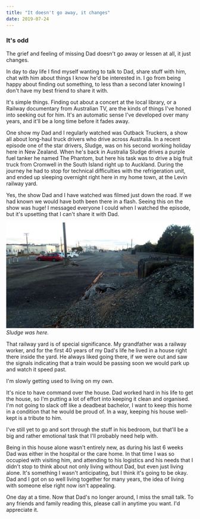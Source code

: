 ```yaml
---
title: "It doesn't go away, it changes"
date: 2019-07-24
---
```


### It's odd


The grief and feeling of missing Dad doesn't go away or lessen at all, it just changes.

In day to day life I find myself wanting to talk to Dad, share stuff with him, chat with him about things I know he'd be interested in. I go from being happy about finding out something, to less than a second later knowing I don't have my best friend to share it with.

It's simple things. Finding out about a concert at the local library, or a Railway documentary from Australian TV, are the kinds of things I've honed into seeking out for him. It's an automatic sense I've developed over many years, and it'll be a long time before it fades away.

One show my Dad and I regularly watched was Outback Truckers, a show all about long-haul truck drivers who drive across Australia. In a recent episode one of the star drivers, Sludge, was on his second working holiday here in New Zealand. When he's back in Australia Sludge drives a purple fuel tanker he named The Phantom, but here his task was to drive a big fruit truck from Cromwell in the South Island right up to Auckland. During the journey he had to stop for technical difficulties with the refrigeration unit, and ended up sleeping overnight right here in my home town, at the Levin railway yard.

Yes, the show Dad and I have watched was filmed just down the road. If we had known we would have both been there in a flash. Seeing this on the show was huge! I messaged everyone I could when I watched the episode, but it's upsetting that I can't share it with Dad.

[![Sludge was here.](../../assets/images/blog/railwayyard.jpg)](../../assets/images/blog/railwayyard.jpg)
_Sludge was here._

That railway yard is of special significance. My grandfather was a railway worker, and for the first 40 years of my Dad's life he lived in a house right there inside the yard. He always liked going there, if we were out and saw the signals indicating that a train would be passing soon we would park up and watch it speed past.

I'm slowly getting used to living on my own.

It's nice to have command over the house. Dad worked hard in his life to get the house, so I'm putting a lot of effort into keeping it clean and organised. I'm not going to slack off like a deadbeat bachelor, I want to keep this home in a condition that he would be proud of. In a way, keeping his house well-kept is a tribute to him.

I've still yet to go and sort through the stuff in his bedroom, but that'll be a big and rather emotional task that I'll probably need help with.

Being in this house alone wasn't entirely new, as during his last 6 weeks Dad was either in the hospital or the care home. In that time I was so occupied with visiting him, and attending to his logistics and his needs that I didn't stop to think about not only living without Dad, but even just living alone. It's something I wasn't anticipating, but I think it's going to be okay. Dad and I got on so well living together for many years, the idea of living with someone else right now isn't appealing.

One day at a time. Now that Dad's no longer around, I miss the small talk. To any friends and family reading this, please call in anytime you want. I'd appreciate it.
